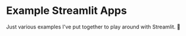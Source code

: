 # Example Streamlit Apps 

Just various examples I've put together to play around with Streamlit. :balloon:

